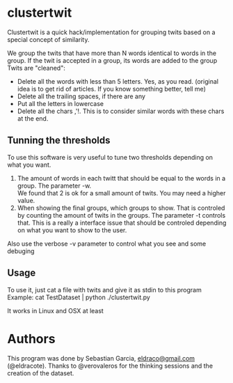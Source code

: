 # clustertwit
Clustertwit is a quick hack/implementation for grouping twits based on a special concept of similarity.

We group the twits that have more than N words identical to words in the group.
If the twit is accepted in a group, its words are added to the group
Twits are "cleaned":

- Delete all the words with less than 5 letters. Yes, as you read. (original idea is to get rid of articles. If you know something better, tell me)
- Delete all the trailing spaces, if there are any
- Put all the letters in lowercase
- Delete all the chars ,'!.  This is to consider similar words with these chars at the end.

## Tunning the thresholds
To use this software is very useful to tune two thresholds depending on what you want.

1. The amount of words in each twitt that should be equal to the words in a group. The parameter -w.  
    We found that 2 is ok for a small amount of twits. You may need a higher value.
2. When showing the final groups, which groups to show. That is controled by counting the amount of twits in the groups.
    The parameter -t controls that. This is a really a interface issue that should be controled depending on what you want to show to the user.

Also use the verbose -v parameter to control what you see and some debuging

## Usage
To use it, just cat a file with twits and give it as stdin to this program
Example:
cat TestDataset | python ./clustertwit.py

It works in Linux and OSX at least

# Authors
This program was done by Sebastian Garcia, eldraco@gmail.com (@eldracote). Thanks to @verovaleros for the thinking sessions and the creation of the dataset.
